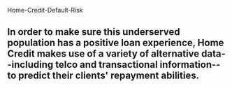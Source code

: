 Home-Credit-Default-Risk
## In order to make sure this underserved population has a positive loan experience, Home Credit makes use of a variety of alternative data--including telco and transactional information--to predict their clients' repayment abilities.
